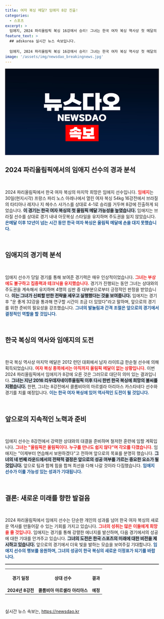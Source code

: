 ```yaml
---
title: 여자 복싱 메달? 임애지 8강 진출!
categories:
  - 스포츠
excerpt: >
  임애지, 2024 파리올림픽 복싱 16강에서 승리! 그녀는 한국 여자 복싱 역사상 첫 메달의 꿈을 이루기 위해 8강전에서 콜롬비아의 강적과 맞붙는다. 긴장감 넘치는 역전극에 여러분의 응원이 필요하다!
feature_text: >
  ## adskorea 실시간 뉴스 속보입니다.

  임애지, 2024 파리올림픽 복싱 16강에서 승리! 그녀는 한국 여자 복싱 역사상 첫 메달의 꿈을 이루기 위해 8강전에서 콜롬비아의 강적과 맞붙는다. 긴장감 넘치는 역전극에 여러분의 응원이 필요하다!
image: '/assets/img/newsdao_breakingnews.jpg'
---
```


<p><img src="/assets/img/newsdao_breakingnews.jpg" alt="adskorea 속보" /></p>

<h2 data-ke-size="size26">2024 파리올림픽에서의 임애지 선수의 경과 분석</h2>

<p data-ke-size="size16">&nbsp;</p>

<p data-ke-size="size16">2024 파리올림픽에서 한국 여자 복싱의 마지막 희망은 임애지 선수입니다. <b><span style="color: #ee2323;">임애지</span></b>는 30일(현지시각) 프랑스 파리 노스 아레나에서 열린 여자 복싱 54kg 16강전에서 브라질의 타티아나 레지나 지 헤수스 샤가스를 상대로 4-1로 승리를 거두며 8강에 진출하게 되었습니다. <b><span style="background-color: #21538527;">이 경기는 한국 여자 복싱의 첫 올림픽 메달 가능성을 높였습니다.</span></b> 임애지는 브라질 선수를 상대로 경기 내내 아웃복싱 스타일을 유지하며 주도권을 잃지 않았습니다. <b><span style="color: #1a5490;">은메달 이후 12년이 넘는 시간 동안 한국 여자 복싱은 올림픽 메달에 손을 대지 못했습니다.</span></b></p>

<p data-ke-size="size16">&nbsp;</p>

<h2 data-ke-size="size26">임애지의 경기력 분석</h2>

<p data-ke-size="size16">&nbsp;</p>

<p data-ke-size="size16">임애지 선수가 당일 경기를 통해 보여준 경기력은 매우 인상적이었습니다. <b><span style="color: #ee2323;">그녀는 부상에도 불구하고 집중력과 테크닉을 유지했습니다.</span></b> 경기가 진행되는 동안 그녀는 상대와의 주도권을 계속해서 유지하며 4명의 심판 중 대부분으로부터 긍정적인 판정을 받았습니다. <b><span style="background-color: #21538527;">이는 그녀가 신뢰할 만한 전략을 세우고 실행했다는 것을 보여줍니다.</span></b> 임애지는 경기 후 "운 좋게 32강을 통과해 연구할 시간이 조금 더 있었다"라고 말하며, 앞으로의 경기를 위한 준비의 필요성을 강조했습니다. <b><span style="color: #1a5490;">그녀의 발놀림과 간격 조절은 앞으로의 경기에서 결정적인 역할을 할 것입니다.</span></b></p>

<p data-ke-size="size16">&nbsp;</p>

<h2 data-ke-size="size26">한국 복싱의 역사와 임애지의 도전</h2>

<p data-ke-size="size16">&nbsp;</p>

<p data-ke-size="size16">한국 복싱 역사상 마지막 메달은 2012 런던 대회에서 남자 라이트급 한순철 선수에 의해 획득되었습니다. <b><span style="color: #ee2323;">여자 복싱 종목에서는 아직까지 올림픽 메달이 없는 상황입니다.</span></b> 이번 2024 파리올림픽에서 임애지가 8강에 오른 것은 그러므로 대단히 의미 있는 결과입니다. <b><span style="background-color: #21538527;">그녀는 지난 2016 리우데자네이루올림픽 이후 다시 한번 한국 복싱에 희망의 불씨를 지폈습니다.</span></b> 한편, 그녀는 8강전에서 콜롬비아의 마르셀라 아리아스 카스타네다 선수와 경기를 치룰 예정입니다. <b><span style="color: #1a5490;">이는 한국 여자 복싱에 있어 역사적인 도전이 될 것입니다.</span></b></p>

<p data-ke-size="size16">&nbsp;</p>

<h2 data-ke-size="size26">앞으로의 지속적인 노력과 준비</h2>

<p data-ke-size="size16">&nbsp;</p>

<p data-ke-size="size16">임애지 선수는 8강전에서 강력한 상대와의 대결을 준비하며 철저한 훈련에 임할 계획입니다. <b><span style="color: #ee2323;">그녀는 "올림픽은 올림픽이다. 누구를 만나도 쉽지 않다”며 각오를 다졌습니다.</span></b> 임애지는 "이제부터 연습해서 보완하겠다"고 전하며 앞으로의 목표를 분명히 했습니다. <b><span style="background-color: #21538527;">그녀의 네 번째 라운드에서의 전략적 결정은 앞으로의 성공 여부를 가르는 중요한 요소가 될 것입니다.</span></b> 앞으로 팀과 함께 힘을 합쳐 최선을 다해 나갈 것이라 다짐했습니다. <b><span style="color: #1a5490;">임애지 선수가 이룰 가능성 있는 성과가 기대됩니다.</span></b></p>

<p data-ke-size="size16">&nbsp;</p>

<h2 data-ke-size="size26">결론: 새로운 미래를 향한 발걸음</h2>

<p data-ke-size="size16">&nbsp;</p>

<p data-ke-size="size16">2024 파리올림픽에서 임애지 선수는 단순한 개인의 성과를 넘어 한국 여자 복싱의 새로운 역사를 만들어갈 수 있는 기회를 가지고 있습니다. <b><span style="color: #ee2323;">그녀의 성취는 많은 이들에게 희망을 줄 것입니다.</span></b> 임애지는 경기를 통해 강렬한 에너지를 발산하며, 다음 경기에서의 성공에 대한 기대를 안겨주고 있습니다. <b><span style="background-color: #21538527;">그녀의 도전은 한국 스포츠의 미래에 대한 비전을 제시하고 있습니다.</span></b> 앞으로의 경기에서 더욱 빛을 발하는 모습을 보여주길 기대합니다. <b><span style="color: #1a5490;">임애지 선수의 행보를 응원하며, 그녀의 성공이 한국 복싱의 새로운 이정표가 되기를 바랍니다.</span></b></p>

<hr style="height: 2px; border:none; background-color:#333; margin: 10px 0;" />

<table style="width:100%; border-collapse: collapse;">
  <tr>
    <th style="text-align: center; height: 50px;"><b>경기 일정</b></th>
    <th style="text-align: center; height: 50px;"><b>상대 선수</b></th>
    <th style="text-align: center; height: 50px;"><b>결과</b></th>
  </tr>
  <tr>
    <td style="text-align: center; height: 17px;"><b>2024년 8강전</b></td>
    <td style="text-align: center; height: 17px;"><b>콜롬비아 마르셀라 아리아스</b></td>
    <td style="text-align: center; height: 17px;"><b>예정</b></td>
  </tr>
</table>

<p data-ke-size="size16">&nbsp;</p>
실시간 뉴스 속보는, <a href="https://newsdao.kr" rel="dofollow">https://newsdao.kr</a>



